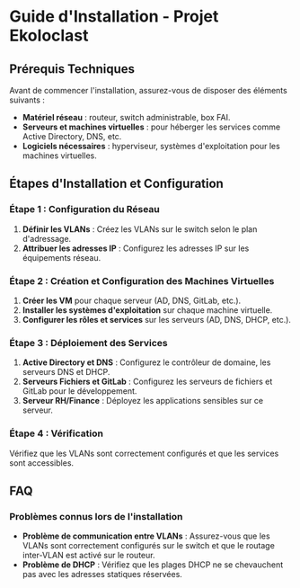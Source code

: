 # Guide d'Installation - Projet Ekoloclast

## Prérequis Techniques

Avant de commencer l'installation, assurez-vous de disposer des éléments suivants :
- **Matériel réseau** : routeur, switch administrable, box FAI.
- **Serveurs et machines virtuelles** : pour héberger les services comme Active Directory, DNS, etc.
- **Logiciels nécessaires** : hyperviseur, systèmes d'exploitation pour les machines virtuelles.

## Étapes d'Installation et Configuration

### Étape 1 : Configuration du Réseau

1. **Définir les VLANs** : Créez les VLANs sur le switch selon le plan d'adressage.
2. **Attribuer les adresses IP** : Configurez les adresses IP sur les équipements réseau.

### Étape 2 : Création et Configuration des Machines Virtuelles

1. **Créer les VM** pour chaque serveur (AD, DNS, GitLab, etc.).
2. **Installer les systèmes d'exploitation** sur chaque machine virtuelle.
3. **Configurer les rôles et services** sur les serveurs (AD, DNS, DHCP, etc.).

### Étape 3 : Déploiement des Services

1. **Active Directory et DNS** : Configurez le contrôleur de domaine, les serveurs DNS et DHCP.
2. **Serveurs Fichiers et GitLab** : Configurez les serveurs de fichiers et GitLab pour le développement.
3. **Serveur RH/Finance** : Déployez les applications sensibles sur ce serveur.

### Étape 4 : Vérification

Vérifiez que les VLANs sont correctement configurés et que les services sont accessibles.

## FAQ

### Problèmes connus lors de l'installation

- **Problème de communication entre VLANs** : Assurez-vous que les VLANs sont correctement configurés sur le switch et que le routage inter-VLAN est activé sur le routeur.
- **Problème de DHCP** : Vérifiez que les plages DHCP ne se chevauchent pas avec les adresses statiques réservées.

